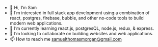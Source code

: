 - 👋 Hi, I’m Sam
- 👀 I’m interested in full stack app development using a combination of react, postgres, firebase, bubble, and other no-code tools to build modern web applications.
- 🌱 I’m currently learning react.js, postgresQL, node.js, redux, & express.
- 💞️ I’m looking to collaborate on building websites and web applications.
- 📫 How to reach me samuelthomasmorgan@gmail.com

<!---
morganwebdev/morganwebdev is a ✨ special ✨ repository because its `README.md` (this file) appears on your GitHub profile.
You can click the Preview link to take a look at your changes.
--->
